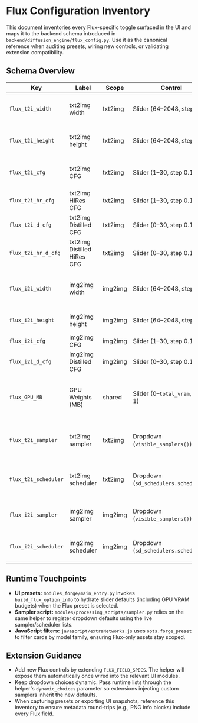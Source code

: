 # Flux Configuration Inventory

This document inventories every Flux-specific toggle surfaced in the UI and maps
it to the backend schema introduced in `backend/diffusion_engine/flux_config.py`.
Use it as the canonical reference when auditing presets, wiring new controls, or
validating extension compatibility.

## Schema Overview

| Key | Label | Scope | Control | Default | Notes |
| --- | ----- | ----- | ------- | ------- | ----- |
| `flux_t2i_width` | txt2img width | txt2img | Slider (64–2048, step 8) | `896` | Base canvas width for Flux txt2img runs. |
| `flux_t2i_height` | txt2img height | txt2img | Slider (64–2048, step 8) | `1152` | Base canvas height for Flux txt2img runs. |
| `flux_t2i_cfg` | txt2img CFG | txt2img | Slider (1–30, step 0.1) | `1.0` | Default classifier-free guidance. |
| `flux_t2i_hr_cfg` | txt2img HiRes CFG | txt2img | Slider (1–30, step 0.1) | `1.0` | CFG applied during hires fix. |
| `flux_t2i_d_cfg` | txt2img Distilled CFG | txt2img | Slider (0–30, step 0.1) | `3.5` | CFG for distilled checkpoints. |
| `flux_t2i_hr_d_cfg` | txt2img Distilled HiRes CFG | txt2img | Slider (0–30, step 0.1) | `3.5` | Distilled hires CFG override. |
| `flux_i2i_width` | img2img width | img2img | Slider (64–2048, step 8) | `1024` | Base width when img2img preset is Flux. |
| `flux_i2i_height` | img2img height | img2img | Slider (64–2048, step 8) | `1024` | Base height for img2img Flux preset. |
| `flux_i2i_cfg` | img2img CFG | img2img | Slider (1–30, step 0.1) | `1.0` | Default CFG for img2img. |
| `flux_i2i_d_cfg` | img2img Distilled CFG | img2img | Slider (0–30, step 0.1) | `3.5` | Distilled CFG for img2img. |
| `flux_GPU_MB` | GPU Weights (MB) | shared | Slider (0–`total_vram`, step 1) | `total_vram - 1024` | Leaves 1 GB headroom for activations and refiner swaps. |
| `flux_t2i_sampler` | txt2img sampler | txt2img | Dropdown (`visible_samplers()`) | `Euler` | Choices populated from sampler registry. |
| `flux_t2i_scheduler` | txt2img scheduler | txt2img | Dropdown (`sd_schedulers.schedulers`) | `Simple` | Uses scheduler labels exposed to UI. |
| `flux_i2i_sampler` | img2img sampler | img2img | Dropdown (`visible_samplers()`) | `Euler` | Shares sampler list with txt2img. |
| `flux_i2i_scheduler` | img2img scheduler | img2img | Dropdown (`sd_schedulers.schedulers`) | `Simple` | Shares scheduler list with txt2img. |

## Runtime Touchpoints

- **UI presets:** `modules_forge/main_entry.py` invokes `build_flux_option_info` to
  hydrate slider defaults (including GPU VRAM budgets) when the Flux preset is
  selected.
- **Sampler script:** `modules/processing_scripts/sampler.py` relies on the same
  helper to register dropdown defaults using the live sampler/scheduler lists.
- **JavaScript filters:** `javascript/extraNetworks.js` uses `opts.forge_preset`
  to filter cards by model family, ensuring Flux-only assets stay scoped.

## Extension Guidance

- Add new Flux controls by extending `FLUX_FIELD_SPECS`. The helper will expose
  them automatically once wired into the relevant UI modules.
- Keep dropdown choices dynamic. Pass runtime lists through the helper's
  `dynamic_choices` parameter so extensions injecting custom samplers inherit the
  new defaults.
- When capturing presets or exporting UI snapshots, reference this inventory to
  ensure metadata round-trips (e.g., PNG info blocks) include every Flux field.
